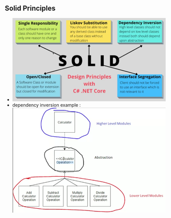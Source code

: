 ## Solid Principles

- ![alt text](image-166.png)
- dependency inversion example : ![alt text](image-167.png)
